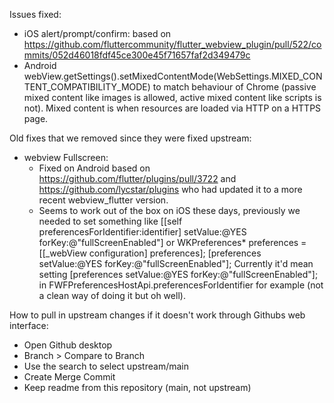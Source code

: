Issues fixed:    
- iOS alert/prompt/confirm: based on https://github.com/fluttercommunity/flutter_webview_plugin/pull/522/commits/052d46018fdf45ce300e45f71657faf2d349479c
- Android webView.getSettings().setMixedContentMode(WebSettings.MIXED_CONTENT_COMPATIBILITY_MODE) to match behaviour of Chrome (passive mixed content like images is allowed, active mixed content like scripts is not). Mixed content is when resources are loaded via HTTP on a HTTPS page.

Old fixes that we removed since they were fixed upstream:
- webview Fullscreen:
  - Fixed on Android based on https://github.com/flutter/plugins/pull/3722 and https://github.com/lycstar/plugins who had updated it to a more recent webview_flutter version.
  - Seems to work out of the box on iOS these days, previously we needed to set something like [[self preferencesForIdentifier:identifier] setValue:@YES forKey:@"fullScreenEnabled"] or WKPreferences* preferences = [[_webView configuration] preferences]; [preferences setValue:@YES forKey:@"fullScreenEnabled"];
  Currently it'd mean setting [preferences setValue:@YES forKey:@"fullScreenEnabled"]; in FWFPreferencesHostApi.preferencesForIdentifier for example (not a clean way of doing it but oh well).


How to pull in upstream changes if it doesn't work through Githubs web interface:
- Open Github desktop
- Branch > Compare to Branch
- Use the search to select upstream/main
- Create Merge Commit
- Keep readme from this repository (main, not upstream)
